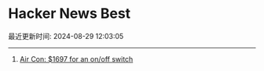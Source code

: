 # Hacker News Best

最近更新时间: 2024-08-29 12:03:05

--- 
1. [Air Con: $1697 for an on/off switch](https://blog.hopefullyuseful.com/blog/advantage-air-ezone-tablet-diy-repair/) 
